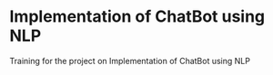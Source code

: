 # Implementation of ChatBot using NLP 
Training for the project on Implementation of ChatBot using NLP
